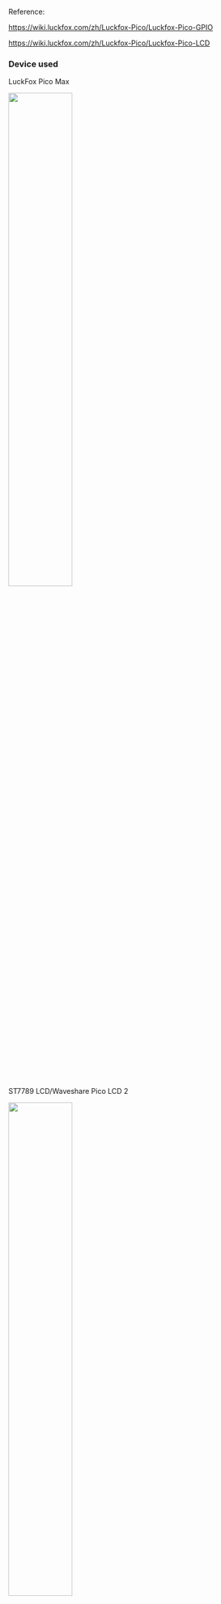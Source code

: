 Reference:

https://wiki.luckfox.com/zh/Luckfox-Pico/Luckfox-Pico-GPIO

https://wiki.luckfox.com/zh/Luckfox-Pico/Luckfox-Pico-LCD

### Device used

LuckFox Pico Max

<img src="https://github.com/MartinRGB/MCU-SBC-Note/assets/7036706/7476b7bc-aab7-4a0c-adfe-ba669c3abd61" width="50%" height="50%">

ST7789 LCD/Waveshare Pico LCD 2

<img src="https://github.com/MartinRGB/MCU-SBC-Note/assets/7036706/cb19b0bc-9d05-49a7-83eb-46e2f6f67f0e" width="50%" height="50%">

### hardware connection


<img src="https://user-images.githubusercontent.com/7036706/280813192-51f94bca-47d4-44ca-8ab7-0c5f96a07909.png" width="100%" height="100%"/>

Compare Pico LCD 2's GPIO Layout & LuckFox Pico's,The GPIOs used are:

| Name | Pin number | GPIO |
| -------- | ------- |------- |
| BL |72| GPIO2-PB0|
| RST|51|GPIO1-PC3|
| DIN|50|GPIO1-PC2|
| CLK|49|GPIO1-PC1|
| CS|48|GPIO1-PC0|
| DC|73|GPIO2-PB1|


<img src="https://user-images.githubusercontent.com/7036706/281272858-ee6a76f8-7652-43e0-b63e-58586f8503f0.png" width="100%" height="100%"/>

for Pico LCD 2inch's key:

| define in code| Printed Name in LCD Board | Pin number|
| -------- | ------- |------- |
| GET_KEY1|KEY0| 57|
| GET_KEY2|KEY1|69|
| GET_KEY_UP|KEY2|55|
| GET_KEY_PRESS|KEY3|54|

### Compile the IMAGE

modify `<SDK Directory>/sysdrv/source/kernel/arch/arm/boot/dts/rv1106g-luckfox-pico-pro-max.dts`

compile the IMAGE:

```
cd ~/Luckfox-Pico/luckfox-pico
./build.sh clean
./build.sh 
```

Burn the system via SocToolKit

### Compile the LCD Code

Modify Makefile with gcc path

gcc path:`<SDK directory\>/tools/linux/toolchain/arm-rockchip830-linux-uclibcgnueabihf/bin/arm-rockchip830-linux-uclibcgnueabihf-gcc`

```
CC=home/luckfox/Luckfox-Pico/luckfox-pico/tools/linux/toolchain/arm-rockchip830-linux-uclibcgnueabihf/bin/arm-rockchip830-linux-uclibcgnueabihf-gcc
```

Modify `DEV_Conig.h` in `c/lib/Config`

Compile the Code:

```
```

